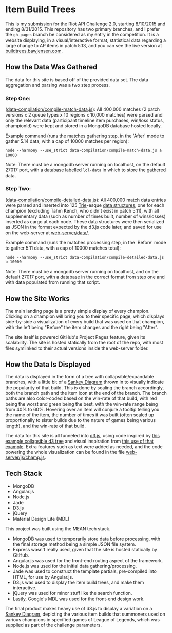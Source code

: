 # Item Build Trees

This is my submission for the Riot API Challenge 2.0, starting 8/10/2015 and ending 8/31/2015. This repository has two primary branches, and I prefer the `gh-pages` branch be considered as my entry in the competition. It is a website displaying, in a visual/interactive format, statistical data regarding a large change to AP items in patch 5.13, and you can see the live version at [buildtrees.bawjensen.com](http://buildtrees.bawjensen.com).

## How the Data Was Gathered
The data for this site is based off of the provided data set. The data aggregation and parsing was a two step process.

### Step One:
([data-compilation/compile-match-data.js](data-compilation/compile-match-data.js)): All 400,000 matches (2 patch versions x 2 queue types x 10 regions x 10,000 matches) were parsed and only the relevant data (participant timeline item purchases, win/loss status, championId) were kept and stored in a MongoDB database hosted locally.

Example command (runs the matches gathering step, in the 'After' mode to gather 5.14 data, with a cap of 10000 matches per region):

    node --harmony --use_strict data-compilation/compile-match-data.js a 10000

Note: There must be a mongodb server running on localhost, on the default 27017 port, with a database labelled `lol-data` in which to store the gathered data.

### Step Two:
([data-compilation/compile-detailed-data.js](data-compilation/compile-detailed-data.js)): All 400,000 match data entries were parsed and inserted into 125 [Trie](https://en.wikipedia.org/wiki/Trie)-esque [data structures](helpers/item-build-trie.js), one for each champion (excluding Tahm Kench, who didn't exist in patch 5.11), with all supplementary data (such as number of times built, number of wins/losses) inserted as cargo at each node. These data structures were then serialized as JSON in the format expected by the d3.js code later, and saved for use on the web-server at [web-server/data/](web-server/data/).

Example command (runs the matches processing step, in the 'Before' mode to gather 5.11 data, with a cap of 10000 matches total):

    node --harmony --use_strict data-compilation/compile-detailed-data.js b 10000

Note: There must be a mongodb server running on localhost, and on the default 27017 port, with a database in the correct format from step one and with data populated from running that script.

## How the Site Works
The main landing page is a pretty simple display of every champion. Clicking on a champion will bring you to their specific page, which displays side-by-side a visualization of every build that was used on that champion, with the left being "Before" the item changes and the right being "After".

The site itself is powered GitHub's Project Pages feature, given its scalability. The site is hosted statically from the root of the repo, with most files symlinked to their actual versions inside the web-server folder.

## How the Data Is Displayed
The data is displayed in the form of a tree with collapsible/expandable branches, with a little bit of a [Sankey Diagram](https://en.wikipedia.org/wiki/Sankey_diagram) thrown in to visually indicate the popularity of that build. This is done by scaling the branch accordingly, both the branch path and the item icon at the end of the branch. The branch paths are also color-coded based on the win-rate of that build, with red being the worst and green being the best, with the win-rate range being from 40% to 60%. Hovering over an item will conjure a tooltip telling you the name of the item, the number of times it was built (often scaled up proportionally to sister builds due to the nature of games being various length), and the win-rate of that build.

The data for this site is all funneled into [d3.js](http://d3js.org/), using code inspired by [this example collapsible d3 tree](http://bl.ocks.org/mbostock/4339083) and visual inspiration from [this use of that example](http://www.brightpointinc.com/interactive/budget/index.html?source=d3js). Extra features such as text were added as needed, and the code powering the whole visualization can be found in the file [web-server/js/champ.js](web-server/js/champ.js).

## Tech Stack

+ MongoDB
+ Angular.js
+ Node.js
+ Jade
+ D3.js
+ jQuery
+ Material Design Lite (MDL)

This project was built using the MEAN tech stack.
+ MongoDB was used to temporarily store data before processing, with the final storage method being a simple JSON file system.
+ Express wasn't really used, given that the site is hosted statically by GitHub.
+ Angular.js was used for the front-end routing aspect of the framework.
+ Node.js was used for the initial data gathering/processing.
+ Jade was used to construct the template partials, pre-compiled into HTML, for use by Angular.js.
+ D3.js was used to display the item build trees, and make them interactive.
+ jQuery was used for minor stuff like the search function.
+ Lastly, Google's [MDL](http://www.getmdl.io/) was used for the front-end design work.

The final product makes heavy use of d3.js to display a variation on a [Sankey Diagram](https://en.wikipedia.org/wiki/Sankey_diagram), depicting the various item builds that summoners used on various champions in specified games of League of Legends, which was supplied as part of the challenge parameters.
